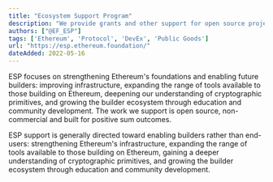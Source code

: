 ```yaml
---
title: "Ecosystem Support Program"
description: "We provide grants and other support for open source projects that strengthen Ethereum's foundations, with a particular focus on builder tools, infrastructure, research and public goods"
authors: ["@EF_ESP"]
tags: ['Ethereum', 'Protocol', 'DevEx', 'Public Goods']
url: "https://esp.ethereum.foundation/"
dateAdded: 2022-05-16
---
```


ESP focuses on strengthening Ethereum's foundations and enabling future builders: improving infrastructure, expanding the range of tools available to those building on Ethereum, deepening our understanding of cryptographic primitives, and growing the builder ecosystem through education and community development. The work we support is open source, non-commercial and built for positive sum outcomes.

ESP support is generally directed toward enabling builders rather than end-users: strengthening Ethereum's infrastructure, expanding the range of tools available to those building on Ethereum, gaining a deeper understanding of cryptographic primitives, and growing the builder ecosystem through education and community development.